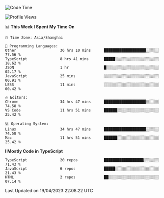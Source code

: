 <!--START_SECTION:waka-->
![Code Time](http://img.shields.io/badge/Code%20Time-4%2C293%20hrs%2058%20mins-blue)

![Profile Views](http://img.shields.io/badge/Profile%20Views-0-blue)

📊 **This Week I Spent My Time On** 

```text
🕑︎ Time Zone: Asia/Shanghai

💬 Programming Languages: 
Other                    36 hrs 10 mins      ███████████████████░░░░░░   77.56 % 
TypeScript               8 hrs 41 mins       █████░░░░░░░░░░░░░░░░░░░░   18.62 % 
JSON                     1 hr                █░░░░░░░░░░░░░░░░░░░░░░░░   02.17 % 
JavaScript               25 mins             ░░░░░░░░░░░░░░░░░░░░░░░░░   00.91 % 
LESS                     11 mins             ░░░░░░░░░░░░░░░░░░░░░░░░░   00.42 % 

🔥 Editors: 
Chrome                   34 hrs 47 mins      ███████████████████░░░░░░   74.58 % 
VS Code                  11 hrs 51 mins      ██████░░░░░░░░░░░░░░░░░░░   25.42 % 

💻 Operating System: 
Linux                    34 hrs 47 mins      ███████████████████░░░░░░   74.58 % 
Mac                      11 hrs 51 mins      ██████░░░░░░░░░░░░░░░░░░░   25.42 % 
```

**I Mostly Code in TypeScript** 

```text
TypeScript               20 repos            ██████████████████░░░░░░░   71.43 % 
JavaScript               6 repos             █████░░░░░░░░░░░░░░░░░░░░   21.43 % 
HTML                     2 repos             ██░░░░░░░░░░░░░░░░░░░░░░░   07.14 % 
```




 Last Updated on 19/04/2023 22:08:22 UTC
<!--END_SECTION:waka-->

